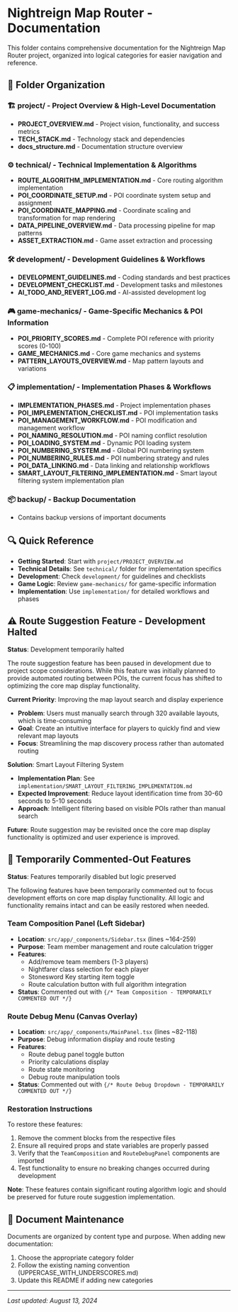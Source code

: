 # Nightreign Map Router - Documentation

This folder contains comprehensive documentation for the Nightreign Map Router project, organized into logical categories for easier navigation and reference.

## 📁 Folder Organization

### 🏗️ **project/** - Project Overview & High-Level Documentation
- **PROJECT_OVERVIEW.md** - Project vision, functionality, and success metrics
- **TECH_STACK.md** - Technology stack and dependencies
- **docs_structure.md** - Documentation structure overview

### ⚙️ **technical/** - Technical Implementation & Algorithms
- **ROUTE_ALGORITHM_IMPLEMENTATION.md** - Core routing algorithm implementation
- **POI_COORDINATE_SETUP.md** - POI coordinate system setup and assignment
- **POI_COORDINATE_MAPPING.md** - Coordinate scaling and transformation for map rendering
- **DATA_PIPELINE_OVERVIEW.md** - Data processing pipeline for map patterns
- **ASSET_EXTRACTION.md** - Game asset extraction and processing

### 🛠️ **development/** - Development Guidelines & Workflows
- **DEVELOPMENT_GUIDELINES.md** - Coding standards and best practices
- **DEVELOPMENT_CHECKLIST.md** - Development tasks and milestones
- **AI_TODO_AND_REVERT_LOG.md** - AI-assisted development log

### 🎮 **game-mechanics/** - Game-Specific Mechanics & POI Information
- **POI_PRIORITY_SCORES.md** - Complete POI reference with priority scores (0-100)
- **GAME_MECHANICS.md** - Core game mechanics and systems
- **PATTERN_LAYOUTS_OVERVIEW.md** - Map pattern layouts and variations

### 📋 **implementation/** - Implementation Phases & Workflows
- **IMPLEMENTATION_PHASES.md** - Project implementation phases
- **POI_IMPLEMENTATION_CHECKLIST.md** - POI implementation tasks
- **POI_MANAGEMENT_WORKFLOW.md** - POI modification and management workflow
- **POI_NAMING_RESOLUTION.md** - POI naming conflict resolution
- **POI_LOADING_SYSTEM.md** - Dynamic POI loading system
- **POI_NUMBERING_SYSTEM.md** - Global POI numbering system
- **POI_NUMBERING_RULES.md** - POI numbering strategy and rules
- **POI_DATA_LINKING.md** - Data linking and relationship workflows
- **SMART_LAYOUT_FILTERING_IMPLEMENTATION.md** - Smart layout filtering system implementation plan

### 📦 **backup/** - Backup Documentation
- Contains backup versions of important documents

## 🔍 Quick Reference

- **Getting Started**: Start with `project/PROJECT_OVERVIEW.md`
- **Technical Details**: See `technical/` folder for implementation specifics
- **Development**: Check `development/` for guidelines and checklists
- **Game Logic**: Review `game-mechanics/` for game-specific information
- **Implementation**: Use `implementation/` for detailed workflows and phases

## ⚠️ Route Suggestion Feature - Development Halted

**Status**: Development temporarily halted

The route suggestion feature has been paused in development due to project scope considerations. While this feature was initially planned to provide automated routing between POIs, the current focus has shifted to optimizing the core map display functionality.

**Current Priority**: Improving the map layout search and display experience
- **Problem**: Users must manually search through 320 available layouts, which is time-consuming
- **Goal**: Create an intuitive interface for players to quickly find and view relevant map layouts
- **Focus**: Streamlining the map discovery process rather than automated routing

**Solution**: Smart Layout Filtering System
- **Implementation Plan**: See `implementation/SMART_LAYOUT_FILTERING_IMPLEMENTATION.md`
- **Expected Improvement**: Reduce layout identification time from 30-60 seconds to 5-10 seconds
- **Approach**: Intelligent filtering based on visible POIs rather than manual search

**Future**: Route suggestion may be revisited once the core map display functionality is optimized and user experience is improved.

## 🔧 Temporarily Commented-Out Features

**Status**: Features temporarily disabled but logic preserved

The following features have been temporarily commented out to focus development efforts on core map display functionality. All logic and functionality remains intact and can be easily restored when needed.

### **Team Composition Panel** (Left Sidebar)
- **Location**: `src/app/_components/Sidebar.tsx` (lines ~164-259)
- **Purpose**: Team member management and route calculation trigger
- **Features**: 
  - Add/remove team members (1-3 players)
  - Nightfarer class selection for each player
  - Stonesword Key starting item toggle
  - Route calculation button with full algorithm integration
- **Status**: Commented out with `{/* Team Composition - TEMPORARILY COMMENTED OUT */}`

### **Route Debug Menu** (Canvas Overlay)
- **Location**: `src/app/_components/MainPanel.tsx` (lines ~82-118)
- **Purpose**: Debug information display and route testing
- **Features**:
  - Route debug panel toggle button
  - Priority calculations display
  - Route state monitoring
  - Debug route manipulation tools
- **Status**: Commented out with `{/* Route Debug Dropdown - TEMPORARILY COMMENTED OUT */}`

### **Restoration Instructions**
To restore these features:
1. Remove the comment blocks from the respective files
2. Ensure all required props and state variables are properly passed
3. Verify that the `TeamComposition` and `RouteDebugPanel` components are imported
4. Test functionality to ensure no breaking changes occurred during development

**Note**: These features contain significant routing algorithm logic and should be preserved for future route suggestion implementation.

## 📝 Document Maintenance

Documents are organized by content type and purpose. When adding new documentation:
1. Choose the appropriate category folder
2. Follow the existing naming convention (UPPERCASE_WITH_UNDERSCORES.md)
3. Update this README if adding new categories

---

*Last updated: August 13, 2024*
